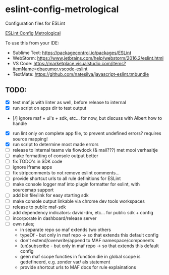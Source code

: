 # eslint-config-metrological
Configuration files for ESLint

[ESLint Config Metrological](git.io/eslint-config-metrological "ESLint Config Metrological")

To use this from your IDE:
- Sublime Text: https://packagecontrol.io/packages/ESLint
- WebStorm: https://www.jetbrains.com/help/webstorm/2016.2/eslint.html
- VS Code: https://marketplace.visualstudio.com/items?itemName=dbaeumer.vscode-eslint
- TextMate: https://github.com/natesilva/javascript-eslint.tmbundle

## TODO:
- [x] test maf.js with linter as well, before release to internal
- [x] run script on apps dir to test output
- [/] ignore maf + ui's + sdk, etc... for now, but discuss with Albert how to handle
- [x] run lint only on complete app file, to prevent undefined errors? requires source mapping!
- [x] run script to determine most made errors
- [ ] release to internal teams via flowdock (& mail???) met mooi verhaaltje
- [ ] make formatting of console output better
- [ ] fix TODO's in SDK code
- [ ] ignore iframe apps
- [ ] fix stripcomments to not remove eslint comments...
- [ ] provide shortcut urls to all rule definitions for ESLint
- [ ] make console logger maf into plugin formatter for eslint, with sourcemap support
- [ ] add bin file/link for easy starting sdk
- [ ] make console output linkable via chrome dev tools workspaces
- [ ] release to public maf-sdk
- [ ] add dependency indicators: david-dm, etc... for public sdk + config
- [ ] incorporate in dashboard/release server
- [ ] own rules;
  - in separate repo so maf extends two others
  - typeOf - but only in maf repo -> so that extends this default config
  - don't extend/overwrite/append to MAF namespace/components
  - (un)subscribe - but only in maf repo -> so that extends this default config
  - geen maf scope functies in function die in global scope is gedefineerd, e.g. zonder var/ als statement
  - provide shortcut urls to MAF docs for rule explainations
